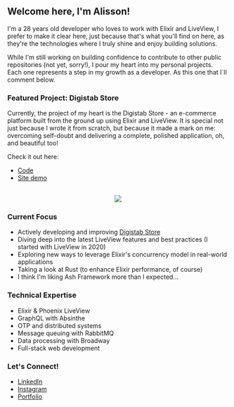 
## Welcome here, I'm Alisson! 

I'm a 28 years old developer who loves to work with Elixir and LiveView, I prefer to make it clear here, just because that's what you'll find on here, as they're the technologies where I truly shine and enjoy building solutions.

While I'm still working on building confidence to contribute to other public repositories (not yet, sorry!), I pour my heart into my personal projects. Each one represents a step in my growth as a developer. As this one that I`ll comment below.

###  Featured Project: Digistab Store

Currently, the project of my heart is the Digistab Store - an e-commerce platform built from the ground up using Elixir and LiveView. It is special not just because I wrote it from scratch, but because it made a mark on me: overcoming self-doubt and delivering a complete, polished application, oh, and beautiful too! 


Check it out here: 
- [Code](https://github.com/AlissonMachadoDev/digistab-store)
- [Site demo](https://digistab-store.alissonmachado.dev)
<br/>

<div align="center"> 
<a href="https://github.com/anuraghazra/github-readme-stats">
  <img align="center" src="https://github-readme-stats.vercel.app/api/top-langs/?username=ali1ariel&layout=compact&theme=midnight-purple&hide=css,java" />
</a>
</div>

###  Current Focus

-  Actively developing and improving [Digistab Store](https://github.com/AlissonMachadoDev/digistab-store)
-  Diving deep into the latest LiveView features and best practices (I started with LiveView in 2020)
-  Exploring new ways to leverage Elixir's concurrency model in real-world applications
-  Taking a look at Rust (to enhance Elixir performance, of course)
-  I think I'm liking Ash Framework more than I expected...

###  Technical Expertise

- Elixir & Phoenix LiveView
- GraphQL with Absinthe
- OTP and distributed systems
- Message queuing with RabbitMQ
- Data processing with Broadway
- Full-stack web development

###  Let's Connect!

-  [LinkedIn](https://www.linkedin.com/in/alisson-machado/)
-  [Instagram](https://www.instagram.com/ali1ariel/)
-  [Portfolio](https://alissonmachado.dev)
